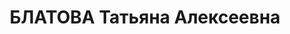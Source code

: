 ---
title: БЛАТОВА Татьяна Алексеевна
description: р.1897, дочь мологского городского головы, репрессирована с мужем в 1930-м,
  дальнейшая судьба неизвестна
---